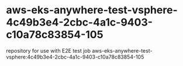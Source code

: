 # aws-eks-anywhere-test-vsphere-4c49b3e4-2cbc-4a1c-9403-c10a78c83854-105
repository for use with E2E test job aws-eks-anywhere-test-vsphere:4c49b3e4-2cbc-4a1c-9403-c10a78c83854-105
